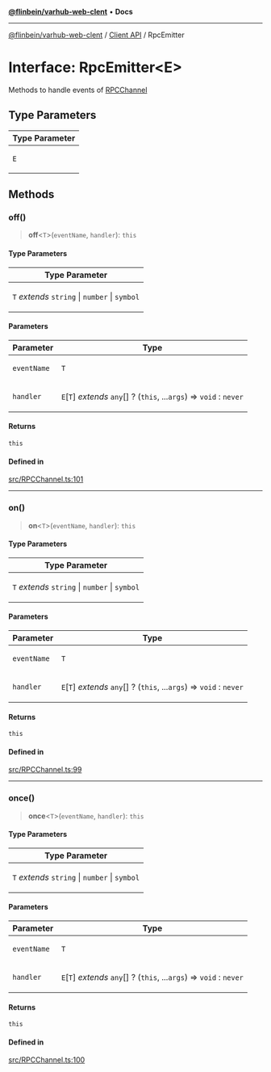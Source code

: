 [**@flinbein/varhub-web-clent**](../../README.md) • **Docs**

***

[@flinbein/varhub-web-clent](../../README.md) / [Client API](../README.md) / RpcEmitter

# Interface: RpcEmitter\<E\>

Methods to handle events of [RPCChannel](../variables/RPCChannel.md)

## Type Parameters

<table>
<thead>
<tr>
<th>Type Parameter</th>
</tr>
</thead>
<tbody>
<tr>
<td>

`E`

</td>
</tr>
</tbody>
</table>

## Methods

### off()

> **off**\<`T`\>(`eventName`, `handler`): `this`

#### Type Parameters

<table>
<thead>
<tr>
<th>Type Parameter</th>
</tr>
</thead>
<tbody>
<tr>
<td>

`T` *extends* `string` \| `number` \| `symbol`

</td>
</tr>
</tbody>
</table>

#### Parameters

<table>
<thead>
<tr>
<th>Parameter</th>
<th>Type</th>
</tr>
</thead>
<tbody>
<tr>
<td>

`eventName`

</td>
<td>

`T`

</td>
</tr>
<tr>
<td>

`handler`

</td>
<td>

`E`\[`T`\] *extends* `any`[] ? (`this`, ...`args`) => `void` : `never`

</td>
</tr>
</tbody>
</table>

#### Returns

`this`

#### Defined in

[src/RPCChannel.ts:101](https://github.com/flinbein/varhub-web-client/blob/d93ec9e7d9f0967b9f3ecbfd0f70f402d58e0bea/src/RPCChannel.ts#L101)

***

### on()

> **on**\<`T`\>(`eventName`, `handler`): `this`

#### Type Parameters

<table>
<thead>
<tr>
<th>Type Parameter</th>
</tr>
</thead>
<tbody>
<tr>
<td>

`T` *extends* `string` \| `number` \| `symbol`

</td>
</tr>
</tbody>
</table>

#### Parameters

<table>
<thead>
<tr>
<th>Parameter</th>
<th>Type</th>
</tr>
</thead>
<tbody>
<tr>
<td>

`eventName`

</td>
<td>

`T`

</td>
</tr>
<tr>
<td>

`handler`

</td>
<td>

`E`\[`T`\] *extends* `any`[] ? (`this`, ...`args`) => `void` : `never`

</td>
</tr>
</tbody>
</table>

#### Returns

`this`

#### Defined in

[src/RPCChannel.ts:99](https://github.com/flinbein/varhub-web-client/blob/d93ec9e7d9f0967b9f3ecbfd0f70f402d58e0bea/src/RPCChannel.ts#L99)

***

### once()

> **once**\<`T`\>(`eventName`, `handler`): `this`

#### Type Parameters

<table>
<thead>
<tr>
<th>Type Parameter</th>
</tr>
</thead>
<tbody>
<tr>
<td>

`T` *extends* `string` \| `number` \| `symbol`

</td>
</tr>
</tbody>
</table>

#### Parameters

<table>
<thead>
<tr>
<th>Parameter</th>
<th>Type</th>
</tr>
</thead>
<tbody>
<tr>
<td>

`eventName`

</td>
<td>

`T`

</td>
</tr>
<tr>
<td>

`handler`

</td>
<td>

`E`\[`T`\] *extends* `any`[] ? (`this`, ...`args`) => `void` : `never`

</td>
</tr>
</tbody>
</table>

#### Returns

`this`

#### Defined in

[src/RPCChannel.ts:100](https://github.com/flinbein/varhub-web-client/blob/d93ec9e7d9f0967b9f3ecbfd0f70f402d58e0bea/src/RPCChannel.ts#L100)
